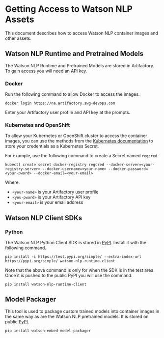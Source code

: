 # Getting Access to Watson NLP Assets

This document describes how to access Watson NLP container images and other assets.

## Watson NLP Runtime and Pretrained Models

The Watson NLP Runtime and Pretrained Models are stored in Artifactory. To gain access you will need an [API key](https://na.artifactory.swg-devops.com/ui/admin/artifactory/user_profile).

### Docker
Run the following command to allow Docker to access the images.
```
docker login https://na.artifactory.swg-devops.com
```
Enter your Artifactory user profile and API key at the prompts.

### Kubernetes and OpenShift
To allow your Kubernetes or OpenShift cluster to access the container images, you can use the methods from the [Kubernetes documentation](https://kubernetes.io/docs/tasks/configure-pod-container/pull-image-private-registry/) to store your credentials as a Kubernetes Secret. 

For example, use the following command to create a Secret named `regcred`.
```
kubectl create secret docker-registry regcred --docker-server=<your-registry-server> --docker-username=<your-name> --docker-password=<your-pword> --docker-email=<your-email>
```
Where:
- `<your-name>` is your Artifactory user profile
- `<you-pword>` is your Artifactory API key
- `<your-email>` is your email address

## Watson NLP Client SDKs
### Python
The Watson NLP Python Client SDK is stored in [PyPI](https://pypi.org/). Install it with the following command.
```
pip install -i https://test.pypi.org/simple/ --extra-index-url https://pypi.org/simple/ watson-nlp-runtime-client
```
Note that the above command is only for when the SDK is in the test area. Once it is pushed to the public PyPI you will use the command:
```
pip install watson-nlp-runtime-client
```
## Model Packager
This tool is used to package custom trained models into container images in the same way as are the Watson NLP pretrained models. It is stored on public [PyPI](https://pypi.org/).
```
pip install watson-embed-model-packager
```
